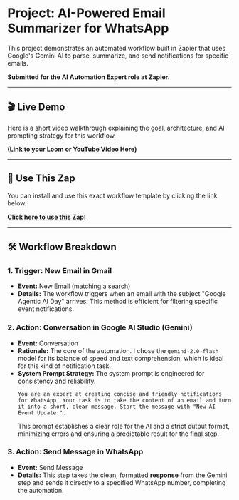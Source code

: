 # Project: AI-Powered Email Summarizer for WhatsApp

This project demonstrates an automated workflow built in Zapier that uses Google's Gemini AI to parse, summarize, and send notifications for specific emails.

**Submitted for the AI Automation Expert role at Zapier.**

---

## 🎬 Live Demo

Here is a short video walkthrough explaining the goal, architecture, and AI prompting strategy for this workflow.

**(Link to your Loom or YouTube Video Here)**

---

## 🚀 Use This Zap

You can install and use this exact workflow template by clicking the link below.

**[Click here to use this Zap!]([YOUR_ZAPIER_SHARE_LINK_HERE](https://zapier.com/shared/abd846ad3c69da3375832de210008a7d92e4f353))**

---

## 🛠️ Workflow Breakdown

### 1. Trigger: New Email in Gmail
* **Event:** New Email (matching a search)
* **Details:** The workflow triggers when an email with the subject "Google Agentic AI Day" arrives. This method is efficient for filtering specific event notifications.

### 2. Action: Conversation in Google AI Studio (Gemini)
* **Event:** Conversation
* **Rationale:** The core of the automation. I chose the `gemini-2.0-flash` model for its balance of speed and text comprehension, which is ideal for this kind of notification task.
* **System Prompt Strategy:** The system prompt is engineered for consistency and reliability.
    ```
    You are an expert at creating concise and friendly notifications for WhatsApp. Your task is to take the content of an email and turn it into a short, clear message. Start the message with "New AI Event Update:".
    ```
    This prompt establishes a clear role for the AI and a strict output format, minimizing errors and ensuring a predictable result for the final step.

### 3. Action: Send Message in WhatsApp
* **Event:** Send Message
* **Details:** This step takes the clean, formatted **response** from the Gemini step and sends it directly to a specified WhatsApp number, completing the automation.
